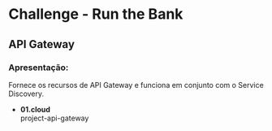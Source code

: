 # Challenge - Run the Bank

## API Gateway

### Apresentação:
Fornece os recursos de API Gateway e funciona em conjunto com o Service Discovery.

-  **01.cloud**<br>
   project-api-gateway<br>

